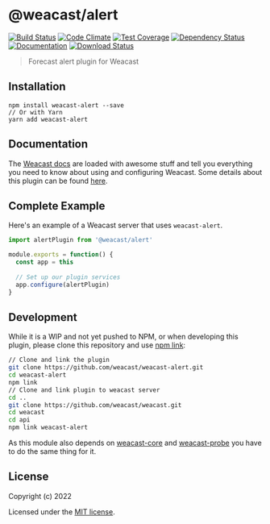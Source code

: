 # @weacast/alert

[![Build Status](https://app.travis-ci.com/weacast/weacast-alert.svg?branch=master)](https://app.travis-ci.com/weacast/weacast-alert)
[![Code Climate](https://codeclimate.com/github/weacast/weacast-alert/badges/gpa.svg)](https://codeclimate.com/github/weacast/weacast-alert)
[![Test Coverage](https://codeclimate.com/github/weacast/weacast-alert/badges/coverage.svg)](https://codeclimate.com/github/weacast/weacast-alert/coverage)
[![Dependency Status](https://img.shields.io/david/weacast/weacast-alert.svg?style=flat-square)](https://david-dm.org/weacast/weacast-alert)
[![Documentation](https://img.shields.io/badge/documentation-available-brightgreen.svg)](https://weacast.github.io/weacast-docs/)
[![Download Status](https://img.shields.io/npm/dm/weacast-alert.svg?style=flat-square)](https://www.npmjs.com/package/weacast-alert)

> Forecast alert plugin for Weacast

## Installation

```
npm install weacast-alert --save
// Or with Yarn
yarn add weacast-alert
```

## Documentation

The [Weacast docs](https://weacast.github.io/weacast-docs/) are loaded with awesome stuff and tell you everything you need to know about using and configuring Weacast. Some details about this plugin can be found [here](https://weacast.gitbooks.io/weacast-docs/api/ALERT.html).

## Complete Example

Here's an example of a Weacast server that uses `weacast-alert`. 

```js
import alertPlugin from '@weacast/alert'

module.exports = function() {
  const app = this
  
  // Set up our plugin services
  app.configure(alertPlugin)
}
```
## Development

While it is a WIP and not yet pushed to NPM, or when developing this plugin, please clone this repository and use [npm link](https://docs.npmjs.com/cli/link):

```bash
// Clone and link the plugin
git clone https://github.com/weacast/weacast-alert.git
cd weacast-alert
npm link
// Clone and link plugin to weacast server
cd ..
git clone https://github.com/weacast/weacast.git
cd weacast
cd api
npm link weacast-alert
```

As this module also depends on [weacast-core](https://github.com/weacast/weacast-core) and [weacast-probe](https://github.com/weacast/weacast-probe) you have to do the same thing for it.

## License

Copyright (c) 2022

Licensed under the [MIT license](LICENSE).
